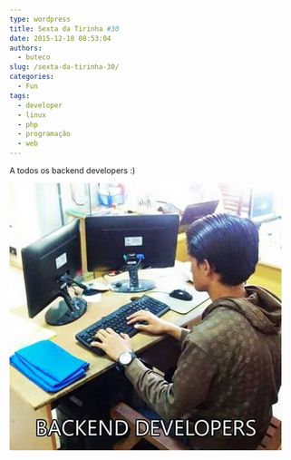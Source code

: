 ```yaml
---
type: wordpress
title: Sexta da Tirinha #30
date: 2015-12-18 08:53:04
authors:
  - buteco
slug: /sexta-da-tirinha-30/
categories:
  - Fun
tags:
  - developer
  - linux
  - php
  - programação
  - web
---
```


A todos os backend developers :)

<a href="/images/wp-content/uploads/2015/12/11811493_943822059009861_8828273309224050193_n.jpg" rel="attachment wp-att-4329"><img src="/images/wp-content/uploads/2015/12/11811493_943822059009861_8828273309224050193_n.jpg" alt="11811493_943822059009861_8828273309224050193_n" width="480" height="471" class="alignnone size-full wp-image-4329" /></a>